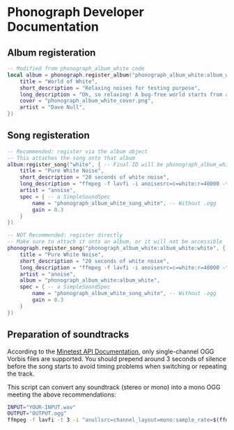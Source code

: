 # Phonograph Developer Documentation

## Album registeration

```lua
-- Modified from phonograph_album_white code
local album = phonograph.register_album("phonograph_album_white:album_white", {
    title = "World of White",
    short_description = "Relaxing noises for testing purpose",
    long_description = "Oh, so relaxing! A bug-free world starts from a test case.",
    cover = "phonograph_album_white_cover.png",
    artist = "Dave Null",
})
```

## Song registeration

```lua
-- Recommended: register via the album object
-- This attaches the song onto that album
album:register_song("white", { -- Final ID will be phonograph_album_white:album_white:white
    title = "Pure White Noise",
    short_description = "20 seconds of white noise",
    long_description = "ffmpeg -f lavfi -i anoisesrc=c=white:r=48000 -t 20",
    artist = "anoise",
    spec = { -- a SimpleSoundSpec
        name = "phonograph_album_white_song_white", -- Without .ogg
        gain = 0.3
    }
})

-- NOT Recommended: register directly
-- Make sure to attach it onto an album, or it will not be accessible
phonograph.register_song("phonograph_album_white:album_white:white", {
    title = "Pure White Noise",
    short_description = "20 seconds of white noise",
    long_description = "ffmpeg -f lavfi -i anoisesrc=c=white:r=48000 -t 20",
    artist = "anoise",
    album = "phonograph_album_white:album_white",
    spec = { -- a SimpleSoundSpec
        name = "phonograph_album_white_song_white", -- Without .ogg
        gain = 0.3
    }
})
```

## Preparation of soundtracks

According to the [Minetest API Documentation](https://github.com/minetest/minetest/blob/master/doc/lua_api.md#sounds), only single-channel OGG Vorbis files are supported. You should prepend around 3 seconds of silence before the song starts to avoid timing problems when switching or repeating the track.

This script can convert any soundtrack (stereo or mono) into a mono OGG meeting the above recommendations:

```bash
INPUT="YOUR-INPUT.wav"
OUTPUT="OUTPUT.ogg"
ffmpeg -f lavfi -t 3 -i "anullsrc=channel_layout=mono:sample_rate=$(ffmpeg -i "$INPUT" 2>&1 | grep -oP '([0-9]+) Hz' | awk '{print $1}')" -i "$INPUT" -ac 1 -filter_complex "[0:a][1:a]concat=n=2:v=0:a=1[outa]" -map "[outa]" -map_metadata 1 "$OUTPUT"
```
